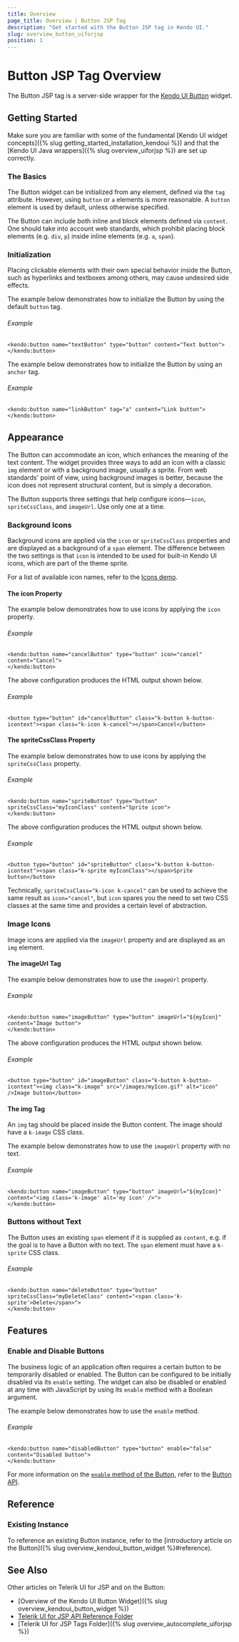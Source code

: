 ```yaml
---
title: Overview
page_title: Overview | Button JSP Tag
description: "Get started with the Button JSP tag in Kendo UI."
slug: overview_button_uiforjsp
position: 1
---
```


# Button JSP Tag Overview

The Button JSP tag is a server-side wrapper for the [Kendo UI Button](/api/javascript/ui/button) widget.

## Getting Started

Make sure you are familiar with some of the fundamental [Kendo UI widget concepts]({% slug getting_started_installation_kendoui %}) and
that the [Kendo UI Java wrappers]({% slug overview_uiforjsp %}) are set up correctly.

### The Basics

The Button widget can be initialized from any element, defined via the `tag` attribute. However, using `button` or `a` elements is more reasonable. A `button` element is used by default, unless otherwise specified.

The Button can include both inline and block elements defined via `content`. One should take into account web standards, which prohibit placing block elements (e.g. `div`, `p`) inside inline elements (e.g. `a`, `span`).

### Initialization

Placing clickable elements with their own special behavior inside the Button, such as hyperlinks and textboxes among others, may cause undesired side effects.

The example below demonstrates how to initialize the Button by using the default `button` tag.

###### Example

    <kendo:button name="textButton" type="button" content="Text button">
    </kendo:button>

The example below demonstrates how to initialize the Button by using an `anchor` tag.

###### Example

    <kendo:button name="linkButton" tag="a" content="Link button">
    </kendo:button>

## Appearance

The Button can accommodate an icon, which enhances the meaning of the text content. The widget provides three ways to add an icon with a classic `img` element or with a background image, usually a sprite. From web standards' point of view, using background images is better, because the icon does not represent structural content, but is simply a decoration.

The Button supports three settings that help configure icons&mdash;`icon`, `spriteCssClass`, and `imageUrl`. Use only one at a time.

### Background Icons

Background icons are applied via the `icon` or `spriteCssClass` properties and are displayed as a background of a `span` element. The difference between the two settings is that `icon` is intended to be used for built-in Kendo UI icons, which are part of the theme sprite.

For a list of available icon names, refer to the [Icons demo](http://demos.telerik.com/kendo-ui/web/styling/icons.html).

#### The icon Property

The example below demonstrates how to use icons by applying the `icon` property.

###### Example

    <kendo:button name="cancelButton" type="button" icon="cancel" content="Cancel">
    </kendo:button>

The above configuration produces the HTML output shown below.

###### Example

    <button type="button" id="cancelButton" class="k-button k-button-icontext"><span class="k-icon k-cancel"></span>Cancel</button>

#### The spriteCssClass Property

The example below demonstrates how to use icons by applying the `spriteCssClass` property.

###### Example

    <kendo:button name="spriteButton" type="button" spriteCssClass="myIconClass" content="Sprite icon">
    </kendo:button>

The above configuration produces the HTML output shown below.

###### Example

    <button type="button" id="spriteButton" class="k-button k-button-icontext"><span class="k-sprite myIconClass"></span>Sprite button</button>

Technically, `spriteCssClass="k-icon k-cancel"` can be used to achieve the same result as `icon="cancel"`, but `icon` spares you the need to set two CSS classes at the same time and provides a certain level of abstraction.

### Image Icons

Image icons are applied via the `imageUrl` property and are displayed as an `img` element.

#### The imageUrl Tag

The example below demonstrates how to use the `imageUrl` property.

###### Example

    <kendo:button name="imageButton" type="button" imageUrl="${myIcon}" content="Image button">
    </kendo:button>

The above configuration produces the HTML output shown below.

###### Example

    <button type="button" id="imageButton" class="k-button k-button-icontext"><img class="k-image" src="/images/myIcon.gif" alt="icon" />Image button</button>

#### The img Tag

An `img` tag should be placed inside the Button content. The image should have a `k-image` CSS class.

The example below demonstrates how to use the `imageUrl` property with no text.

###### Example

    <kendo:button name="imageButton" type="button" imageUrl="${myIcon}" content="<img class='k-image' alt='my icon' />">
    </kendo:button>

### Buttons without Text

The Button uses an existing `span` element if it is supplied as `content`, e.g. if the goal is to have a Button with no text. The `span` element must have a `k-sprite` CSS class.

###### Example

    <kendo:button name="deleteButton" type="button" spriteCssClass="myDeleteClass" content="<span class='k-sprite'>Delete</span>">
    </kendo:button>

## Features

### Enable and Disable Buttons

The business logic of an application often requires a certain button to be temporarily disabled or enabled. The Button can be configured to be initially disabled via its `enable` setting. The widget can also be disabled or enabled at any time with JavaScript by using its `enable` method with a Boolean argument.

The example below demonstrates how to use the `enable` method.

###### Example

    <kendo:button name="disabledButton" type="button" enable="false" content="Disabled button">
    </kendo:button>

For more information on the [`enable` method of the Button](/api/javascript/ui/button#methods-enable), refer to the [Button API](/api/javascript/ui/button).

## Reference

### Existing Instance

To reference an existing Button instance, refer to the [introductory article on the Button]({% slug overview_kendoui_button_widget %}#reference).

## See Also

Other articles on Telerik UI for JSP and on the Button:

* [Overview of the Kendo UI Button Widget]({% slug overview_kendoui_button_widget %})
* [Telerik UI for JSP API Reference Folder](/api/jsp/autocomplete/animation)
* [Telerik UI for JSP Tags Folder]({% slug overview_autocomplete_uiforjsp %})
